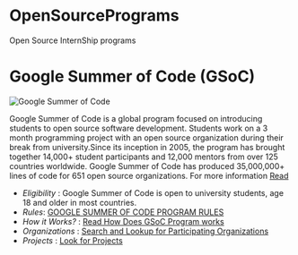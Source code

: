 # OpenSourcePrograms
Open Source InternShip programs


# Google Summer of Code (GSoC)

![Google Summer of Code](https://cdn-images-1.medium.com/max/1600/1*IAXnLarXiPnWDWm19OGvyQ.png)

Google Summer of Code is a global program focused on introducing students to open source software development. Students work on a 3 month programming project with an open source organization during their break from university.Since its inception in 2005, the program has brought together 14,000+ student participants and 12,000 mentors from over 125 countries worldwide. Google Summer of Code has produced 35,000,000+ lines of code for 651 open source organizations. 
For more information [Read](https://summerofcode.withgoogle.com/about/)

* *Eligibility* : Google Summer of Code is open to university students, age 18 and older in most countries.
* *Rules*: [GOOGLE SUMMER OF CODE PROGRAM RULES](https://summerofcode.withgoogle.com/rules/)
* *How it Works?* : [Read How Does GSoC Program works](https://summerofcode.withgoogle.com/how-it-works/)
* *Organizations* : [Search and Lookup for Participating Organizations](https://summerofcode.withgoogle.com/organizations/)
* *Projects* : [Look for Projects](https://summerofcode.withgoogle.com/projects/)

